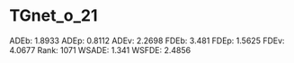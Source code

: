 # TGnet_o_21

ADEb: 1.8933
ADEp: 0.8112
ADEv: 2.2698
FDEb: 3.481
FDEp: 1.5625
FDEv: 4.0677
Rank: 1071
WSADE: 1.341
WSFDE: 2.4856